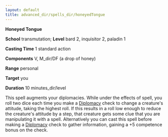```yaml
---
layout: default
title: advanced_dir/spells_dir/honeyedTongue
---
```

 **Honeyed Tongue**

**School** transmutation; **Level** bard 2, inquisitor 2, paladin 1

**Casting Time** 1 standard action

**Components** V, M_dir/DF (a drop of honey)

**Range** personal

**Target** you

**Duration** 10 minutes_dir/level

This spell augments your diplomacies. While under the effects of spell, you roll two dice each time you make a [Diplomacy](../../../skills_dir/diplomacy#_diplomacy) check to change a creature's attitude, taking the highest roll. If this results in a roll low enough to reduce the creature's attitude by a step, that creature gets some clue that you are manipulating it with a spell. Alternatively you can cast this spell before making a [Diplomacy](../../../skills_dir/diplomacy#_diplomacy) check to gather information, gaining a +5 competence bonus on the check.

